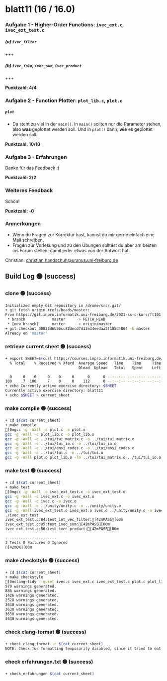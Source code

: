 # blatt11 (16 / 16.0)

### Aufgabe 1 - Higher-Order Functions: `ivec_ext.c`, `ivec_ext_test.c`



##### (a) `ivec_filter`

+++

##### (b) `ivec_fold`, `ivec_sum`, `ivec_product`

+++

**Punktzahl: 4/4**

### Aufgabe 2 - Function Plotter: `plot_lib.c`, `plot.c`

##### `plot`

- Da steht zu viel in der `main()`. In `main()` sollten nur die Parameter stehen, also **was**  geplottet werden soll. Und in `plot()` dann, **wie** es geplottet werden soll.

**Punktzahl: 10/10**

### Aufgabe 3 - Erfahrungen

Danke für das Feedback :)

**Punktzahl: 2/2**



### Weiteres Feedback

Schön!

**Punktzahl: -0**

### Anmerkungen

- Wenn du Fragen zur Korrektur hast, kannst du mir gerne einfach
  eine Mail schreiben.
- Fragen zur Vorlesung und zu den Übungen solltest du aber am
  besten ins Forum stellen, damit jeder etwas von der Antwort hat.

Christian: <christian.handschuh@uranus.uni-freiburg.de>

## Build Log  🟢 (success)
### clone  🟢 (success)
```bash
Initialized empty Git repository in /drone/src/.git/
+ git fetch origin +refs/heads/master:
From https://git.inpro.informatik.uni-freiburg.de/2021-ss-c-kurs/ft101
 * branch            master     -> FETCH_HEAD
 * [new branch]      master     -> origin/master
+ git checkout 00832d6b56cc82decd7d33e34eedaa2f185d4864 -b master
Already on 'master'

```

### retrieve current sheet  🟢 (success)
```bash
+ export SHEET=$(curl https://courses.inpro.informatik.uni-freiburg.de/2021-SS/c-kurs/active_exercises | head -n 1)
  % Total    % Received % Xferd  Average Speed   Time    Time     Time  Current
                                 Dload  Upload   Total   Spent    Left  Speed

  0     0    0     0    0     0      0      0 --:--:-- --:--:-- --:--:--     0
100     7  100     7    0     0    112      0 --:--:-- --:--:-- --:--:--   112
+ echo Currently active exercise directory: $SHEET
Currently active exercise directory: blatt11
+ echo $SHEET > current_sheet

```

### make compile  🟢 (success)
```bash
+ cd $(cat current_sheet)
+ make compile
[0mgcc -g -Wall -c plot.c -o plot.o
gcc -g -Wall -c plot_lib.c -o plot_lib.o
gcc -g -Wall -c ../tui/tui_matrix.c -o ../tui/tui_matrix.o
gcc -g -Wall -c ../tui/tui_io.c -o ../tui/tui_io.o
gcc -g -Wall -c ../tui/ansi_codes.c -o ../tui/ansi_codes.o
gcc -g -Wall -c ../tui/tui.c -o ../tui/tui.o
gcc -g -Wall plot.o plot_lib.o -lm ../tui/tui_matrix.o ../tui/tui_io.o ../tui/ansi_codes.o ../tui/tui.o -o plot

```

### make test  🟢 (success)
```bash
+ cd $(cat current_sheet)
+ make test
[0mgcc -g -Wall -c ivec_ext_test.c -o ivec_ext_test.o
gcc -g -Wall -c ivec_ext.c -o ivec_ext.o
gcc -g -Wall -c ivec.c -o ivec.o
gcc -g -Wall -c ../unity/unity.c -o ../unity/unity.o
gcc -g -Wall ivec_ext_test.o ivec_ext.o ivec.o ../unity/unity.o -o ivec_ext_test
./ivec_ext_test
ivec_ext_test.c:84:test_int_vec_filter:[42mPASS[00m
ivec_ext_test.c:85:test_ivec_sum:[42mPASS[00m
ivec_ext_test.c:86:test_ivec_product:[42mPASS[00m

-----------------------
3 Tests 0 Failures 0 Ignored 
[42mOK[00m

```

### make checkstyle  🟢 (success)
```bash
+ cd $(cat current_sheet)
+ make checkstyle
[0mclang-tidy --quiet ivec.c ivec_ext.c ivec_ext_test.c plot.c plot_lib.c ivec.h ivec_ext.h plot_lib.h --
579 warnings generated.
886 warnings generated.
1426 warnings generated.
2528 warnings generated.
3630 warnings generated.
3630 warnings generated.
3630 warnings generated.
3630 warnings generated.

```

### check clang-format  🟢 (success)
```bash
+ check_clang_format -r $(cat current_sheet)
NOTE: Check for formatting temporarily disabled, since it tried to eat up all our RAM...

```

### check erfahrungen.txt  🟢 (success)
```bash
+ check_erfahrungen $(cat current_sheet)

```
